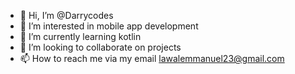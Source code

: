 - 👋 Hi, I’m @Darrycodes
- 👀 I’m interested in mobile app development 
- 🌱 I’m currently learning kotlin
- 💞️ I’m looking to collaborate on projects 
- 📫 How to reach me via my email lawalemmanuel23@gmail.com

<!---
Darrycodes/Darrycodes is a ✨ special ✨ repository because its `README.md` (this file) appears on your GitHub profile.
You can click the Preview link to take a look at your changes.
--->
